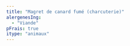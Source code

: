 ```yaml
---
title: "Magret de canard fumé (charcuterie)"
alergenesIng:
  - "Viande"
pFrais: true
itype: "animaux"
---
```

